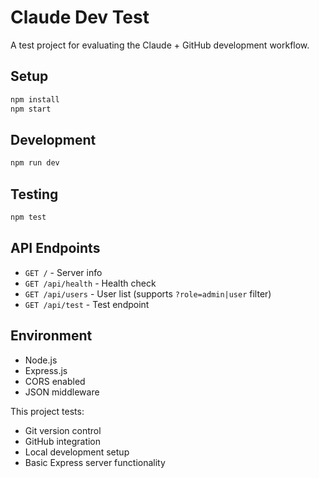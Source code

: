 # Claude Dev Test

A test project for evaluating the Claude + GitHub development workflow.

## Setup

```bash
npm install
npm start
```

## Development

```bash
npm run dev
```

## Testing

```bash
npm test
```

## API Endpoints

- `GET /` - Server info
- `GET /api/health` - Health check
- `GET /api/users` - User list (supports `?role=admin|user` filter)
- `GET /api/test` - Test endpoint

## Environment

- Node.js
- Express.js
- CORS enabled
- JSON middleware

This project tests:
- Git version control
- GitHub integration
- Local development setup
- Basic Express server functionality